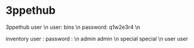 # 3ppethub
3ppethub user \n
user: bins \n
password: q1w2e3r4 \n

inventory
user :        password : \n
admin         admin \n
special       special \n
user          user
